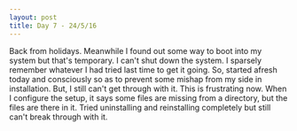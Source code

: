 ```yaml
---
layout: post
title: Day 7 - 24/5/16
---
```

Back from holidays. Meanwhile I found out some way to boot into my system but that's temporary. I can't shut down the system. I sparsely remember whatever I had tried last time to get it going. So, started afresh today and consciously so as to prevent some mishap from my side in installation. But, I still can't get through with it. This is frustrating now. When I configure the setup, it says some files are missing from a directory, but the files are there in it. Tried uninstalling and reinstalling completely but still can't break through with it.
